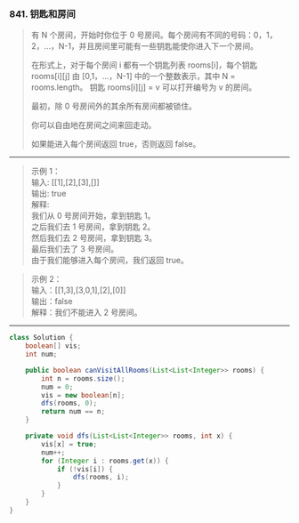 ### 841. 钥匙和房间

>有 N 个房间，开始时你位于 0 号房间。每个房间有不同的号码：0，1，2，...，N-1，并且房间里可能有一些钥匙能使你进入下一个房间。
>
>在形式上，对于每个房间 i 都有一个钥匙列表 rooms[i]，每个钥匙 rooms[i][j] 由 [0,1，...，N-1] 中的一个整数表示，其中 N = rooms.length。 钥匙 rooms[i][j] = v 可以打开编号为 v 的房间。
>
>最初，除 0 号房间外的其余所有房间都被锁住。
>
>你可以自由地在房间之间来回走动。
>
>如果能进入每个房间返回 true，否则返回 false。
***
>示例 1：  
>输入: [[1],[2],[3],[]]  
>输出: true  
>解释:    
>我们从 0 号房间开始，拿到钥匙 1。  
>之后我们去 1 号房间，拿到钥匙 2。  
>然后我们去 2 号房间，拿到钥匙 3。  
>最后我们去了 3 号房间。  
>由于我们能够进入每个房间，我们返回 true。  

>示例 2：  
>输入：[[1,3],[3,0,1],[2],[0]]  
>输出：false  
>解释：我们不能进入 2 号房间。  
***
```java
class Solution {
    boolean[] vis;
    int num;

    public boolean canVisitAllRooms(List<List<Integer>> rooms) {
        int n = rooms.size();
        num = 0;
        vis = new boolean[n];
        dfs(rooms, 0);
        return num == n;
    }

    private void dfs(List<List<Integer>> rooms, int x) {
        vis[x] = true;
        num++;
        for (Integer i : rooms.get(x)) {
            if (!vis[i]) {
                dfs(rooms, i);
            }
        }
    }
}
```
